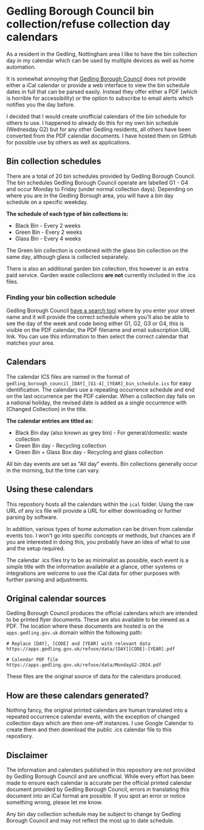 # Gedling Borough Council bin collection/refuse collection day calendars

As a resident in the Gedling, Nottingham area I like to have the bin collection day in my calendar which can be used by multiple devices as well as home automation. 

It is somewhat annoying that [Gedling Borough Council](https://www.gedling.gov.uk/) does not provide either a iCal calendar or provide a web interface to view the bin schedule dates in full that can be parsed easily. Instead they offer either a PDF (which is horrible for accessibility) or the option to subscribe to email alerts which notifies you the day before.

I decided that I would create unofficial calendars of the bin schedule for others to use. I happened to already do this for my own bin schedule (Wednesday G2) but for any other Gedling residents, all others have been converted from the PDF calendar documents. I have hosted them on GitHub for possible use by others as well as applications.

## Bin collection schedules

There are a total of 20 bin schedules provided by Gedling Borough Council. The bin schedules Gedling Borough Council operate are labelled G1 - G4 and occur Monday to Friday (under normal collection days). Depending on where you are in the Gedling Borough area, you will have a bin day schedule on a specific weekday.

**The schedule of each type of bin collections is:**

* Black Bin - Every 2 weeks
* Green Bin - Every 2 weeks
* Glass Bin - Every 4 weeks

The Green bin collection is combined with the glass bin collection on the same day, although glass is collected separately.

There is also an additional garden bin collection, this however is an extra paid service. Garden waste collections **are not** currently included in the .ics files.

### Finding your bin collection schedule

Gedling Borough Council [have a search tool](https://apps.gedling.gov.uk/refuse/search.aspx) where by you enter your street name and it will provide the correct schedule where you'll also be able to see the day of the week and code being either G1, G2, G3 or G4, this is visible on the PDF calendar, the PDF filename and email subscription URL link. You can use this information to then select the correct calendar that matches your area.

## Calendars

The calendar ICS files are named in the format of `gedling_borough_council_[DAY]_[G1-4]_[YEAR]_bin_schedule.ics` for easy identification. The calendars use a repeating occurrence schedule and end on the last occurrence per the PDF calendar. When a collection day falls on a national holiday, the revised date is added as a single occurrence with (Changed Collection) in the title.

**The calendar entries are titled as:**

* Black Bin day (also known as grey bin) - For general/domestic waste collection
* Green Bin day - Recycling collection
* Green Bin + Glass Box day - Recycling and glass collection

All bin day events are set as "All day" events. Bin collections generally occur in the morning, but the time can vary.

## Using these calendars

This repostiory hosts all the calendars within the `ical` folder. Using the raw URL of any ics file will provide a URL for either downloading or further parsing by software.

In addition, various types of home automation can be driven from calendar events too. I won't go into specific concepts or methods, but chances are if you are interested in doing this, you probably have an idea of what to use and the setup required.

The calendar .ics files try to be as minimalist as possible, each event is a simple title with the information available at a glance, other systems or integrations are welcome to use the iCal data for other purposes with further parsing and adjustments.

## Original calendar sources

Gedling Borough Council produces the official calendars which are intended to be printed flyer documents. These are also available to be viewed as a PDF. The location where these documents are hosted is on the `apps.gedling.gov.uk` domain within the following path:

```
# Replace [DAY], [CODE] and [YEAR] with relevant data
https://apps.gedling.gov.uk/refuse/data/[DAY][CODE]-[YEAR].pdf

# Calendar PDF file
https://apps.gedling.gov.uk/refuse/data/MondayG2-2024.pdf
```

These files are the original source of data for the calendars produced.

## How are these calendars generated?

Nothing fancy, the original printed calendars are human translated into a repeated occurrence calendar events, with the exception of changed collection days which are then one-off instances. I use Google Calendar to create them and then download the public .ics calendar file to this repostiory.

## Disclaimer

The information and calendars published in this repository are not provided by Gedling Borough Council and are unofficial. While every effort has been made to ensure each calendar is accurate per the official printed calendar document provided by Gedling Borough Council, errors in translating this document into an iCal format are possible. If you spot an error or notice something wrong, please let me know.

Any bin day collection schedule may be subject to change by Gedling Borough Council and may not reflect the most up to date schedule.
